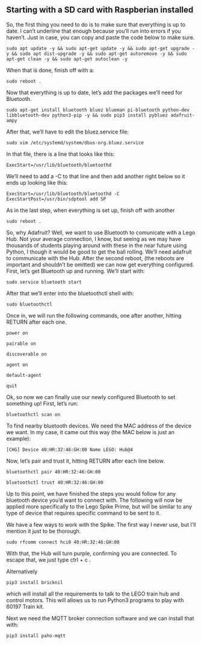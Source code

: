 ## Starting with a SD card with Raspberian installed 
So, the first thing you need to do is to make sure that everything is up to date. 
I can’t underline that enough because you’ll run into errors if you haven’t. 
Just in case, you can copy and paste the code below to make sure.

`sudo apt update -y && sudo apt-get update -y && sudo apt-get upgrade -y && sudo apt dist-upgrade -y && sudo apt-get autoremove -y && sudo apt-get clean -y && sudo apt-get autoclean -y`

When that is done, finish off with a:

`sudo reboot .`

Now that everything is up to date, let’s add the packages we’ll need for Bluetooth.

`sudo apt-get install bluetooth bluez blueman pi-bluetooth python-dev libbluetooth-dev python3-pip -y && sudo pip3 install pybluez adafruit-ampy`

After that, we’ll have to edit the bluez.service file:

`sudo vim /etc/systemd/system/dbus-org.bluez.service`

In that file, there is a line that looks like this:

`ExecStart=/usr/lib/bluetooth/bluetoothd`

We’ll need to add a -C to that line and then add another right below so it ends up looking like this:

`ExecStart=/usr/lib/bluetooth/bluetoothd -C
ExecStartPost=/usr/bin/sdptool add SP`

As in the last step, when everything is set up, finish off with another

`sudo reboot .`

So, why Adafruit? Well, we want to use Bluetooth to comunicate with a Lego Hub. 
Not your average connection, I know, but seeing as we may have thousands of students playing around with these 
in the near future using Python, I though it would be good to get the ball rolling. We’ll need adafruit to communicate with the Hub.
After the second reboot, (the reboots are important and shouldn’t be omitted) we can now get everything configured.
First, let’s get Bluetooth up and running. We’ll start with:

`sudo service bluetooth start`

After that we’ll enter into the bluetoothctl shell with:

`sudo bluetoothctl`

Once in, we will run the following commands, one after another, hitting RETURN after each one.

`power on`

`pairable on`

`discoverable on`

`agent on`

`default-agent`

`quit`

Ok, so now we can finally use our newly configured Bluetooth to set something up! First, let’s run:

`bluetoothctl scan on`

To find nearby bluetooth devices. We need the MAC address of the device we want. In my case, it came out this way (the MAC below is just an example):

`[CHG] Device 40:HR:32:46:GH:00 Name LEGO: Hub@4`

Now, let’s pair and trust it, hitting RETURN after each line below.

`bluetoothctl pair 40:HR:32:46:GH:00`

`bluetoothctl trust 40:HR:32:46:GH:00`

Up to this point, we have finished the steps you would follow for any bluetooth device you’d want to connect with. 
The following will now be applied more specifically to the Lego Spike Prime, but will be similar to any type of device that requires specific command to be sent to it.

We have a few ways to work with the Spike. The first way I never use, but I’ll mention it just to be thorough.

`sudo rfcomm connect hci0 40:HR:32:46:GH:00`

With that, the Hub will turn purple, confirming you are connected. To escape that, we just type ctrl + c .

Alternatively

`pip3 install bricknil`

which will install all the requirements to talk to the LEGO train hub and control motors. This will allows us to run Python3 programs to
play with 60197 Train kit.

Next we need the MQTT broker connection software and we can install that with:

`pip3 install paho-mqtt`

